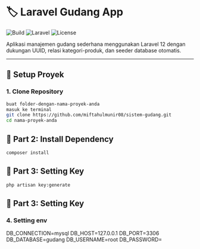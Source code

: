 # 🏷️ Laravel Gudang App

![Build](https://img.shields.io/github/actions/workflow/status/username/nama-proyek/laravel.yml?branch=main)
![Laravel](https://img.shields.io/badge/Laravel-12.x-red.svg)
![License](https://img.shields.io/github/license/username/nama-proyek)

Aplikasi manajemen gudang sederhana menggunakan Laravel 12 dengan dukungan UUID, relasi kategori-produk, dan seeder database otomatis.

---

## 🚀 Setup Proyek

### 1. Clone Repository

```bash
buat folder-dengan-nama-proyek-anda
masuk ke terminal
git clone https://github.com/miftahulmunir08/sistem-gudang.git
cd nama-proyek-anda
```

## 🔹 Part 2: Install Dependency
```bash
composer install
```

## 🔹 Part 3: Setting Key
```bash
php artisan key:generate
```

## 🔹 Part 3: Setting Key
### 4. Setting env
DB_CONNECTION=mysql
DB_HOST=127.0.0.1
DB_PORT=3306
DB_DATABASE=gudang
DB_USERNAME=root
DB_PASSWORD=
```